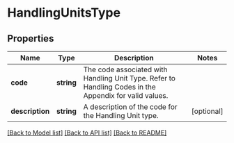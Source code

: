 # HandlingUnitsType

## Properties
Name | Type | Description | Notes
------------ | ------------- | ------------- | -------------
**code** | **string** | The code associated with Handling Unit Type. Refer to Handling Codes in the Appendix for valid values. | 
**description** | **string** | A description of the code for the Handling Unit type. | [optional] 

[[Back to Model list]](../../README.md#documentation-for-models) [[Back to API list]](../../README.md#documentation-for-api-endpoints) [[Back to README]](../../README.md)

